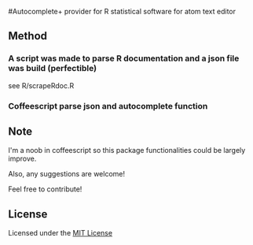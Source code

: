 #Autocomplete+ provider for R statistical software for atom text editor

## Method

### A script was made to parse R documentation and a json file was build (perfectible)
see R/scrapeRdoc.R

### Coffeescript parse json and autocomplete function


## Note
I'm a noob in coffeescript so this package functionalities could be largely improve.

Also, any suggestions are welcome!

Feel free to contribute!

## License
Licensed under the [MIT License](https://raw.githubusercontent.com/guillaumechaumet/autocomplete-R/master/LICENSE)
